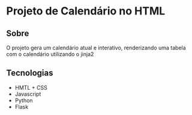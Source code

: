 # Projeto de Calendário no HTML
## Sobre
O projeto gera um calendário atual e interativo, renderizando uma tabela com o calendário utilizando o jinja2

## Tecnologias
- HMTL + CSS
- Javascript
- Python
- Flask
     
